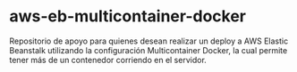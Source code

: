 # aws-eb-multicontainer-docker
Repositorio de apoyo para quienes desean realizar un deploy a AWS Elastic Beanstalk utilizando la configuración Multicontainer Docker, la cual permite tener más de un contenedor corriendo en el servidor.

